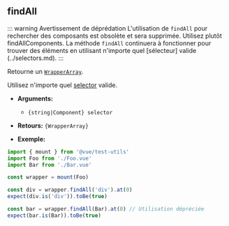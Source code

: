 ## findAll

::: warning Avertissement de déprédation
L'utilisation de `findAll` pour rechercher des composants est obsolète et sera supprimée. Utilisez plutôt findAllComponents.
La méthode `findAll` continuera à fonctionner pour trouver des éléments en utilisant n'importe quel [sélecteur] valide (../selectors.md).
:::

Retourne un [`WrapperArray`](../wrapper-array/).

Utilisez n'importe quel [selector](../selectors.md) valide.

- **Arguments:**

  - `{string|Component} selector`

- **Retours:** `{WrapperArray}`

- **Exemple:**

```js
import { mount } from '@vue/test-utils'
import Foo from './Foo.vue'
import Bar from './Bar.vue'

const wrapper = mount(Foo)

const div = wrapper.findAll('div').at(0)
expect(div.is('div')).toBe(true)

const bar = wrapper.findAll(Bar).at(0) // Utilisation dépréciée
expect(bar.is(Bar)).toBe(true)
```
